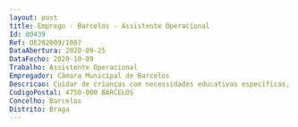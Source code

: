 ```yaml
--- 
layout: post
title: Emprego - Barcelos - Assistente Operacional
Id: 80439
Ref: OE202009/1007
DataAbertura: 2020-09-25
DataFecho: 2020-10-09
Trabalho: Assistente Operacional
Empregador: Câmara Municipal de Barcelos
Descricao: Cuidar de crianças com necessidades educativas específicas, colaborando na execução das atividades, no desenvolvimento e no acompanhamento das atividades quotidianas e de tempos livres  Transmitir aos encarregados de educação e ou Educadora de Infância eventuais problemas de saúde e outros assuntos relativos às rotinas diárias das crianças (recolhidas ou dadas pela Educadora e ou pais)  Acompanhar e apoiar as crianças no desenvolvimento de atividades pedagógicas e lúdicas das atividades normais  Atendimento e encaminhamento dos utilizadores do Jardim de Infância, bem como controlar entradas e saídas de pessoas e ou agentes educativos  Prestar apoio e assistência em situações de primeiros socorros e, em caso de necessidade acompanhar a criança à unidade de saúde  Estabelecer contactos telefónicos, prestar informações e transmitir recados, apenas aos interessados no processo educativo  Reproduzir documentos (fotocópias) desde que autorizada  Assegurar o controlo de gestão dos materiais necessários ao funcionamento do Jardim de Infância (material didático, material de desgaste ou consumíveis, de limpeza, equipamentos e instrumentos).
CodigoPostal: 4750-000 BARCELOS
Concelho: Barcelos
Distrito: Braga
--- 
```

